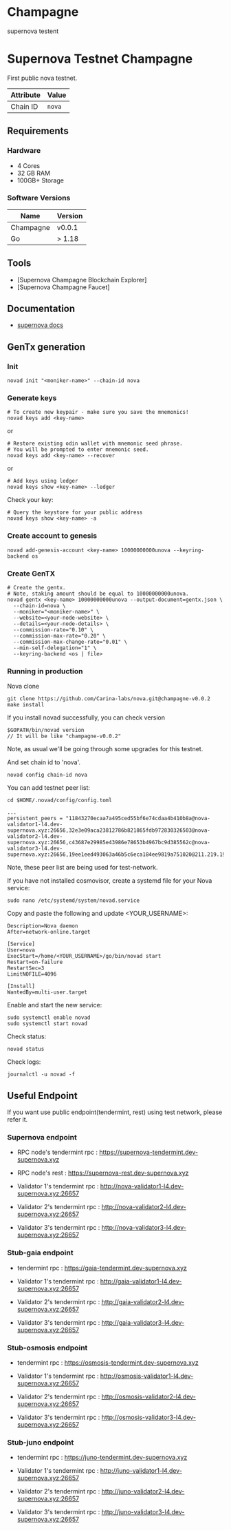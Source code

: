 # Champagne
supernova testent

# Supernova Testnet Champagne

First public nova testnet.
  
| Attribute | Value     |
|-----------|-----------|
| Chain ID  | `nova` |

## Requirements

### Hardware

* 4 Cores
* 32 GB RAM
* 100GB+ Storage

### Software Versions

| Name               | Version  |
|--------------------|----------|
| Champagne          | v0.0.1   |
| Go                 | > 1.18   |

## Tools

* [Supernova Champagne Blockchain Explorer]
* [Supernova Champagne Faucet]

## Documentation
* [supernova docs](https://docs.supernovaprotocol.xyz/)

## GenTx generation

### Init
```bash:
novad init "<moniker-name>" --chain-id nova
```

### Generate keys

```bash:
# To create new keypair - make sure you save the mnemonics!
novad keys add <key-name> 
```

or
```
# Restore existing odin wallet with mnemonic seed phrase. 
# You will be prompted to enter mnemonic seed. 
novad keys add <key-name> --recover
```
or
```
# Add keys using ledger
novad keys show <key-name> --ledger
```

Check your key:
```
# Query the keystore for your public address 
novad keys show <key-name> -a
```

### Create account to genesis

```
novad add-genesis-account <key-name> 10000000000unova --keyring-backend os
```

### Create GenTX

```
# Create the gentx.
# Note, staking amount should be equal to 10000000000unova.
novad gentx <key-name> 10000000000unova --output-document=gentx.json \
  --chain-id=nova \
  --moniker="<moniker-name>" \
  --website=<your-node-website> \
  --details=<your-node-details> \
  --commission-rate="0.10" \
  --commission-max-rate="0.20" \
  --commission-max-change-rate="0.01" \
  --min-self-delegation="1" \
  --keyring-backend <os | file>
```

### Running in production
Nova clone
```
git clone https://github.com/Carina-labs/nova.git@champagne-v0.0.2
make install
```

If you install novad successfully, you can check version
```
$GOPATH/bin/novad version
// It will be like "champagne-v0.0.2"
```
Note, as usual we'll be going through some upgrades for this testnet.

And set chain id to 'nova'.
```
novad config chain-id nova
```

You can add testnet peer list:
```
cd $HOME/.novad/config/config.toml

...
persistent_peers = "11843270ecaa7a495ced55bf6e74cdaa4b410b8a@nova-validator1-l4.dev-supernova.xyz:26656,32e3e09aca23812786b821865fdb972830326503@nova-validator2-l4.dev-supernova.xyz:26656,c43687e29985e43986e78653b4967bc9d385562c@nova-validator3-l4.dev-supernova.xyz:26656,19ee1eed493063a46b5c6eca184ee9819a751020@211.219.19.71:26656,46a078b53653e712b7a3cddd747aa68398ba1418@211.219.19.71:26656,69ebba635540c1019ebdd15057ac5d1cd4bdc89f@211.219.19.71:26656"
```
Note, these peer list are being used for test-network.

If you have not installed cosmovisor, create a systemd file for your Nova service:
```
sudo nano /etc/systemd/system/novad.service
```
Copy and paste the following and update <YOUR_USERNAME>:
```
Description=Nova daemon
After=network-online.target

[Service]
User=nova
ExecStart=/home/<YOUR_USERNAME>/go/bin/novad start
Restart=on-failure
RestartSec=3
LimitNOFILE=4096

[Install]
WantedBy=multi-user.target
```
Enable and start the new service:
```
sudo systemctl enable novad
sudo systemctl start novad
```
Check status:
```
novad status
```
Check logs:
```
journalctl -u novad -f
```

## Useful Endpoint
If you want use public endpoint(tendermint, rest) using test network, please refer it.
### Supernova endpoint
* RPC node's tendermint rpc : https://supernova-tendermint.dev-supernova.xyz
* RPC node's rest : https://supernova-rest.dev-supernova.xyz

* Validator 1's tendermint rpc : http://nova-validator1-l4.dev-supernova.xyz:26657
* Validator 2's tendermint rpc : http://nova-validator2-l4.dev-supernova.xyz:26657
* Validator 3's tendermint rpc : http://nova-validator3-l4.dev-supernova.xyz:26657

### Stub-gaia endpoint
* tendermint rpc : https://gaia-tendermint.dev-supernova.xyz

* Validator 1's tendermint rpc : http://gaia-validator1-l4.dev-supernova.xyz:26657
* Validator 2's tendermint rpc : http://gaia-validator2-l4.dev-supernova.xyz:26657
* Validator 3's tendermint rpc : http://gaia-validator3-l4.dev-supernova.xyz:26657

### Stub-osmosis endpoint
* tendermint rpc : https://osmosis-tendermint.dev-supernova.xyz

* Validator 1's tendermint rpc : http://osmosis-validator1-l4.dev-supernova.xyz:26657
* Validator 2's tendermint rpc : http://osmosis-validator2-l4.dev-supernova.xyz:26657
* Validator 3's tendermint rpc : http://osmosis-validator3-l4.dev-supernova.xyz:26657

### Stub-juno endpoint
* tendermint rpc : https://juno-tendermint.dev-supernova.xyz

* Validator 1's tendermint rpc : http://juno-validator1-l4.dev-supernova.xyz:26657
* Validator 2's tendermint rpc : http://juno-validator2-l4.dev-supernova.xyz:26657
* Validator 3's tendermint rpc : http://juno-validator3-l4.dev-supernova.xyz:26657
